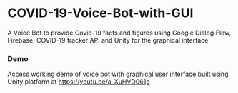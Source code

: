 # COVID-19-Voice-Bot-with-GUI
A Voice Bot to provide Covid-19 facts and figures using Google Dialog Flow, Firebase, COVID-19 tracker API and Unity for the graphical interface 

### Demo
Access working demo of voice bot with graphical user interface built using Unity platform at https://youtu.be/a_XuHVD061g
